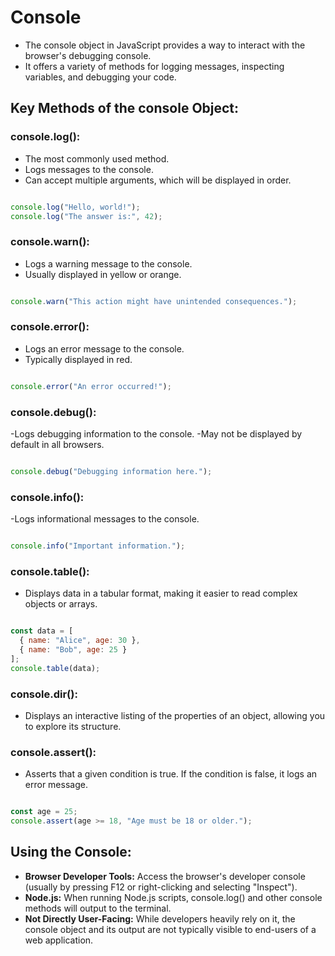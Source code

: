 # Console
- The console object in JavaScript provides a way to interact with the browser's debugging console.
- It offers a variety of methods for logging messages, inspecting variables, and debugging your code.

## Key Methods of the console Object:

### console.log():

- The most commonly used method.
- Logs messages to the console.
- Can accept multiple arguments, which will be displayed in order.

```JavaScript

console.log("Hello, world!"); 
console.log("The answer is:", 42);
```

### console.warn():

- Logs a warning message to the console.
- Usually displayed in yellow or orange.

```JavaScript

console.warn("This action might have unintended consequences.");
```

### console.error():

- Logs an error message to the console.
- Typically displayed in red.
  
```JavaScript

console.error("An error occurred!");
```

### console.debug():

-Logs debugging information to the console.
-May not be displayed by default in all browsers.

```JavaScript

console.debug("Debugging information here.");
```

### console.info():

-Logs informational messages to the console.

```JavaScript

console.info("Important information.");
```

### console.table():

- Displays data in a tabular format, making it easier to read complex objects or arrays.

```JavaScript

const data = [
  { name: "Alice", age: 30 },
  { name: "Bob", age: 25 }
];
console.table(data);
```

### console.dir():

- Displays an interactive listing of the properties of an object, allowing you to explore its structure.
  
### console.assert():

- Asserts that a given condition is true. If the condition is false, it logs an error message.

```JavaScript

const age = 25;
console.assert(age >= 18, "Age must be 18 or older.");
```

## Using the Console:

- **Browser Developer Tools:** Access the browser's developer console (usually by pressing F12 or right-clicking and selecting "Inspect").
- **Node.js:** When running Node.js scripts, console.log() and other console methods will output to the terminal.
- **Not Directly User-Facing:** While developers heavily rely on it, the console object and its output are not typically visible to end-users of a web application.